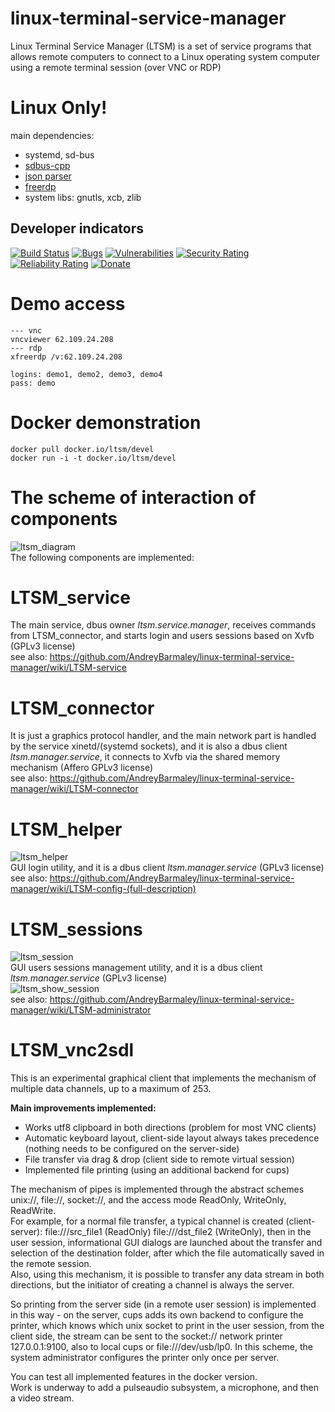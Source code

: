 # linux-terminal-service-manager
Linux Terminal Service Manager (LTSM) is a set of service programs that allows remote computers to connect to a Linux operating system computer using a remote terminal session (over VNC or RDP)

# Linux Only!
main dependencies:  
  - systemd, sd-bus  
  - [sdbus-cpp](https://github.com/Kistler-Group/sdbus-cpp)  
  - [json parser](https://github.com/zserge/jsmn)  
  - [freerdp](https://github.com/FreeRDP/FreeRDP)
  - system libs: gnutls, xcb, zlib  

## Developer indicators
[![Build Status](https://github.com/AndreyBarmaley/linux-terminal-service-manager/actions/workflows/cmake.yml/badge.svg)](https://github.com/AndreyBarmaley/linux-terminal-service-manager/actions)
[![Bugs](https://sonarcloud.io/api/project_badges/measure?project=AndreyBarmaley_linux-terminal-service-manager&metric=bugs)](https://sonarcloud.io/summary/new_code?id=AndreyBarmaley_linux-terminal-service-manager)
[![Vulnerabilities](https://sonarcloud.io/api/project_badges/measure?project=AndreyBarmaley_linux-terminal-service-manager&metric=vulnerabilities)](https://sonarcloud.io/summary/new_code?id=AndreyBarmaley_linux-terminal-service-manager)
[![Security Rating](https://sonarcloud.io/api/project_badges/measure?project=AndreyBarmaley_linux-terminal-service-manager&metric=security_rating)](https://sonarcloud.io/summary/new_code?id=AndreyBarmaley_linux-terminal-service-manager)
[![Reliability Rating](https://sonarcloud.io/api/project_badges/measure?project=AndreyBarmaley_linux-terminal-service-manager&metric=reliability_rating)](https://sonarcloud.io/summary/new_code?id=AndreyBarmaley_linux-terminal-service-manager)
[![Donate](https://img.shields.io/badge/Donate-PayPal-green.svg)](https://www.paypal.com/paypalme/andreyafletdinov)

# Demo access
```
--- vnc
vncviewer 62.109.24.208
--- rdp
xfreerdp /v:62.109.24.208

logins: demo1, demo2, demo3, demo4
pass: demo
```

# Docker demonstration
```
docker pull docker.io/ltsm/devel
docker run -i -t docker.io/ltsm/devel
```

# The scheme of interaction of components  
![ltsm_diagram](https://user-images.githubusercontent.com/8620726/118247282-884e7480-b492-11eb-92a8-d8db95656eee.png)  
The following components are implemented:  

# LTSM_service
The main service, dbus owner *ltsm.service.manager*, receives commands from LTSM_connector, and starts login and users sessions based on Xvfb (GPLv3 license)  
see also: https://github.com/AndreyBarmaley/linux-terminal-service-manager/wiki/LTSM-service  

# LTSM_connector
It is just a graphics protocol handler, and the main network part is handled by the service xinetd/(systemd sockets), and it is also a dbus client *ltsm.manager.service*, it connects to Xvfb via the shared memory mechanism (Affero GPLv3 license)  
see also: https://github.com/AndreyBarmaley/linux-terminal-service-manager/wiki/LTSM-connector  

# LTSM_helper
![ltsm_helper](https://user-images.githubusercontent.com/8620726/123924335-66914a00-d979-11eb-9025-9d6bcf3fa250.png)  
GUI login utility, and it is a dbus client *ltsm.manager.service* (GPLv3 license)  
see also: https://github.com/AndreyBarmaley/linux-terminal-service-manager/wiki/LTSM-config-(full-description)  

# LTSM_sessions
![ltsm_session](https://user-images.githubusercontent.com/8620726/119793454-23e5d900-bec6-11eb-9978-ee31f44360ae.png)  
GUI users sessions management utility, and it is a dbus client *ltsm.manager.service* (GPLv3 license)  
![ltsm_show_session](https://user-images.githubusercontent.com/8620726/123924343-67c27700-d979-11eb-9802-723d043f9f6f.png)  
see also: https://github.com/AndreyBarmaley/linux-terminal-service-manager/wiki/LTSM-administrator  

# LTSM_vnc2sdl

This is an experimental graphical client that implements the mechanism of multiple data channels, up to a maximum of 253.

**Main improvements implemented:**
* Works utf8 clipboard in both directions (problem for most VNC clients)
* Automatic keyboard layout, client-side layout always takes precedence (nothing needs to be configured on the server-side)
* File transfer via drag & drop (client side to remote virtual session)
* Implemented file printing (using an additional backend for cups)
 
The mechanism of pipes is implemented through the abstract schemes unix://, file://, socket://, and the access mode ReadOnly, WriteOnly, ReadWrite.  
For example, for a normal file transfer, a typical channel is created (client-server): file:///src_file1 (ReadOnly) file:///dst_file2 (WriteOnly), then in the user session, informational GUI dialogs are launched about the transfer and selection of the destination folder, after which the file automatically saved in the remote session.  
Also, using this mechanism, it is possible to transfer any data stream in both directions, but the initiator of creating a channel is always the server.  

So printing from the server side (in a remote user session) is implemented in this way - on the server, cups adds its own backend to configure the printer, which knows which unix socket to print in the user session, from the client side, the stream can be sent to the socket:// network printer 127.0.0.1:9100, also to local cups or file:///dev/usb/lp0. In this scheme, the system administrator configures the printer only once per server.  

You can test all implemented features in the docker version.  
Work is underway to add a pulseaudio subsystem, a microphone, and then a video stream.  
